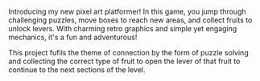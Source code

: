 Introducing my new pixel art platformer! In this game, you jump through challenging puzzles, move boxes to reach new areas, and collect fruits to unlock levers. With charming retro graphics and simple yet engaging mechanics, it's a fun and adventurous!   

This project fufils the theme of connection by the form of puzzle solving and collecting the correct type of fruit to open the lever of that fruit to continue to the next sections of the level.
